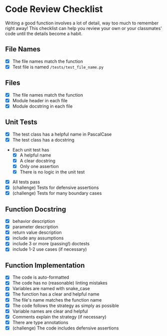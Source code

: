 # Code Review Checklist

Writing a good function involves a lot of detail, way too much to remember right
away! This checklist can help you review your own or your classmates' code until
the details become a habit.

## File Names

- [x] The file names match the function
- [x] Test file is named `/tests/test_file_name.py`

## Files

- [x] The file names match the function
- [x] Module header in each file
- [x] Module docstring in each file

## Unit Tests

- [x] The test class has a helpful name in PascalCase
- [x] The test class has a docstring
- Each unit test has
  - [x] A helpful name
  - [x] A clear docstring
  - [x] Only one assertion
  - [x] There is no logic in the unit test
- [x] All tests pass
- [x] (challenge) Tests for defensive assertions
- [x] (challenge) Tests for many boundary cases

## Function Docstring

- [x] behavior description
- [x] parameter description
- [x] return value description
- [x] include any assumptions
- [x] include 3 or more (passing!) doctests
- [x] include 1-2 use cases (if necessary)

## Function Implementation

- [x] The code is auto-formatted
- [x] The code has no (reasonable) linting mistakes
- [x] Variables are named with snake_case
- [x] The function has a clear and helpful name
- [x] The file's name matches the function name
- [x] The code follows the strategy as simply as possible
- [x] Variable names are clear and helpful
- [x] Comments explain the strategy (if necessary)
- [x] There are type annotations
- [x] (challenge) The code includes defensive assertions
